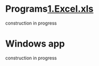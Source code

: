 # Programs[1.Excel.xls](https://github.com/RunkangChen/Programs/files/10177443/1.Excel.xls)
construction in progress
# Windows app
construction in progress
